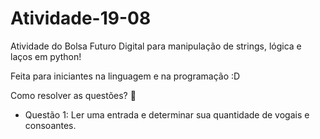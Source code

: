 # Atividade-19-08
Atividade do Bolsa Futuro Digital para manipulação de strings, lógica e laços em python!

Feita para iniciantes na linguagem e na programação :D

Como resolver as questões? 🥲

 - Questão 1: Ler uma entrada e determinar sua quantidade de vogais e consoantes.